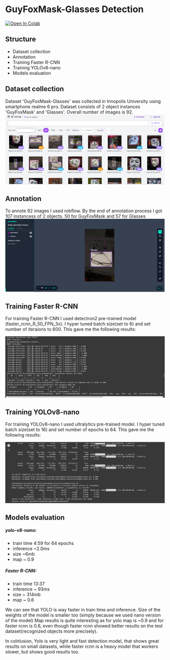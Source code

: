 # GuyFoxMask-Glasses Detection
[![Open In Colab](https://colab.research.google.com/assets/colab-badge.svg)](https://colab.research.google.com/drive/1stJa6AyzndZ2fsadl1cg_sU5tyGXcVTp?usp=sharing)
## Structure

- Dataset collection
- Annotation
- Training Faster R-CNN
- Training YOLOv8-nano
- Models evaluation

## Dataset collection

Dataset 'GuyFoxMask-Glasses' was collected in Innopolis University using smartphone realme 6 pro. Dataset consists of 2 object instances 'GuyFoxMask' and 'Glasses'. Overall number of images is 92.
![alt text](https://github.com/Extrabution/GuyFoxMask-Glasses-Detection/blob/main/images/RoboflowDataset.png?raw=true)

## Annotation

To annote 92 images I used robflow. By the end of annotation process I got 107 instancess of 2 objects. 50 for GuyFoxMask and 57 for Glasses
![alt text](https://github.com/Extrabution/GuyFoxMask-Glasses-Detection/blob/main/images/RoboflowAnnotate.png?raw=true)

## Training Faster R-CNN

For training Faster R-CNN I used detectron2 pre-trained model (faster_rcnn_R_50_FPN_3x). I hyper tuned batch size(set to 6) and set number of iteraions to 600. This gave me the following results:

![alt text](https://github.com/Extrabution/GuyFoxMask-Glasses-Detection/blob/main/images/FasterRCNN.png?raw=true)

## Training YOLOv8-nano
For training YOLOv8-nano I used ultralytics pre-trained model. I hyper tuned batch size(set to 16) and set number of epochs to 64. This gave me the following results:

![alt text](https://github.com/Extrabution/GuyFoxMask-Glasses-Detection/blob/main/images/Yolov8NanoResults.png?raw=true)


## Models evaluation

##### yolo-v8-nano:

- train time 4:59 for 64 epochs
- inference ~2.0ms
- size ~6mb
- map ~ 0.9

##### Faster R-CNN:

- train time 13:37
- inference ~ 93ms
- size ~ 314mb
- map ~ 0.6

We can see that YOLO is way faster in train time and inference. Size of the weights of the model is smaller too (simply because we used nano version of the model) Map results is quite interesting as for yolo map is ~0.9 and for faster rcnn is 0.6, even though faster rcnn showed better results on the test dataset(recognized objects more precisely).

In colnlusion, Yolo is very light and fast detection model, that shows great results on small datasets, while faster rcnn is a heavy model that workers slower, but shows good results too.
